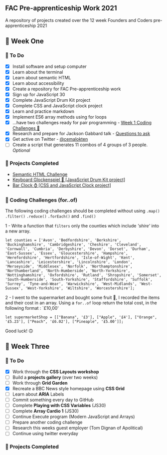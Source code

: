 ## FAC Pre-apprenticeship Work 2021

A repository of projects created over the 12 week Founders and Coders pre-apprenticeship 2021

## 🏀 Week One 

### 📝 To Do

- [x] Install software and setup computer
- [x] Learn about the terminal
- [x] Learn about semantic HTML
- [x] Learn about accessibility
- [x] Create a repository for FAC Pre-apprenticeship work
- [x] Sign up for JavaScript 30
- [x] Complete JavaScript Drum Kit project
- [x] Complete CSS and JavaScript clock project
- [x] Learn and practice markdown
- [x] Implement ES6 array methods using for loops
- [x] ...have two challenges ready for pair programming - [Week 1 Coding Challenges 🚀](https://gist.github.com/cemalokten/c83aa35bc665a6f97feafadcb2556843)
- [x] Research and prepare for Jackson Gabbard talk - [Questions to ask](https://gist.github.com/cemalokten/f927f4ea6bd86947b6cd80d7a2533803)
- [x] Get active on Twitter - [@cemalokten](https://twitter.com/cemalokten)
- [ ] Create a script that generates 11 combos of 4 groups of 3 people. *Optional* 

### 🧪 Projects Completed
- [Semantic HTML Challenge](https://github.com/cemalokten/fac-pre-apprenticeship/tree/main/week-01/semantic-html/solution)
- [Keyboard Glockenspiel 🎹 [JavaScript Drum Kit project]](https://github.com/cemalokten/keyboard-glockenspiel)
- [Bar Clock ⌚ [CSS and JavaScript Clock project]](https://github.com/cemalokten/bar-clock)

### 🚀 Coding Challenges (for..of)

The following coding challenges should be completed without using `.map()` `.filter()` `.reduce()` `.forEach()` and  `.find()`

1 - Write a function that `filters` only the counties which include *'shire'* into a new array.

`let counties = ['Avon', 'Bedfordshire', 'Berkshire', 'Buckinghamshire', 'Cambridgeshire', 'Cheshire', 'Cleveland', 'Cornwall', 'Cumbria', 'Derbyshire', 'Devon', 'Dorset', 'Durham', 'East-Sussex', 'Essex', 'Gloucestershire', 'Hampshire', 'Herefordshire', 'Hertfordshire', 'Isle-of-Wight', 'Kent', 'Lancashire', 'Leicestershire', 'Lincolnshire', 'London', 'Merseyside', 'Middlesex', 'Norfolk', 'Northamptonshire', 'Northumberland', 'North-Humberside', 'North-Yorkshire', 'Nottinghamshire', 'Oxfordshire', 'Rutland', 'Shropshire', 'Somerset', 'South-Humberside', 'South-Yorkshire', 'Staffordshire', 'Suffolk', 'Surrey', 'Tyne-and-Wear', 'Warwickshire', 'West-Midlands', 'West-Sussex', 'West-Yorkshire', 'Wiltshire', 'Worcestershire'];`

2 - I went to the supermarket and bought some fruit 🍊, I recorded the items and their cost in an array. Using a `for..of` loop return the total cost, in the following format : `£10,00'

`let supermarketShop = [["Banana", '£3'], ["Apple", '£4'], ["Orange", '£5.23'], ["Peach", '£6.02'], ["Pineaple", '£5.00']];`

Good luck! 🙃

## 🌋 Week Three 

### 📝 To Do

- [x] Work through the **CSS Layouts workshop**
- [ ] Build a **projects gallery** (over two weeks)
- [ ] Work through **Grid Garden**
- [x] Recreate a BBC News style homepage using **CSS Grid**
- [ ] Learn about **ARIA** Labels
- [ ] Commit something every day to GitHub
- [ ] Complete **Playing with CSS Variables** (JS30)
- [ ] Complete **Array Cardio 1** (JS30)
- [ ] Continue Execute program (Modern JavaScript and Arrays)
- [ ] Prepare another coding challenge
- [ ] Research this weeks guest employer (Tom Dignan of Apolitical)
- [ ] Continue using twitter everyday

### 🧪 Projects Completed

<!-- ## 💎 Week Three 

### 📝 To Do

- [ ] Something

### 🧪 Projects Completed
  -->

 

